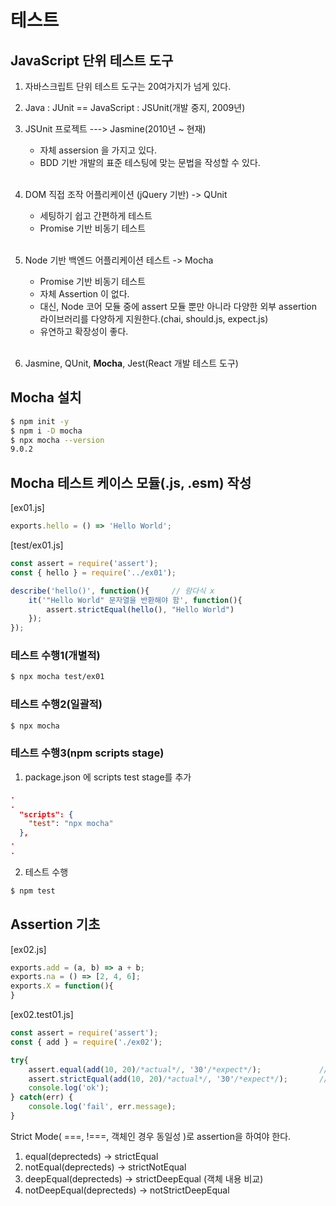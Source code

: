 # 테스트

## JavaScript 단위 테스트 도구
1. 자바스크립트 단위 테스트 도구는 20여가지가 넘게 있다.

2. Java : JUnit == JavaScript : JSUnit(개발 중지, 2009년)

3. JSUnit 프로젝트 ---> Jasmine(2010년 ~ 현재)
   - 자체 assersion 을 가지고 있다.
   - BDD 기반 개발의 표준 테스팅에 맞는 문법을 작성할 수 있다.<br/><br/>

4. DOM 직접 조작 어플리케이션 (jQuery 기반) -> QUnit
   - 세팅하기 쉽고 간편하게 테스트
   - Promise 기반 비동기 테스트<br/><br/>

5. Node 기반 백엔드 어플리케이션 테스트 -> Mocha
   - Promise 기반 비동기 테스트
   - 자체 Assertion 이 없다.
   - 대신, Node 코어 모듈 중에 assert 모듈 뿐만 아니라 다양한 외부 assertion 라이브러리를 다양하게 지원한다.(chai, should.js, expect.js)
   - 유연하고 확장성이 좋다.<br/><br/>

6. Jasmine, QUnit, **Mocha**, Jest(React 개발 테스트 도구)

## Mocha 설치
```bash
$ npm init -y
$ npm i -D mocha
$ npx mocha --version
9.0.2
```

## Mocha 테스트 케이스 모듈(.js, .esm) 작성
[ex01.js]
```javascript
exports.hello = () => 'Hello World';
```

[test/ex01.js]
```javascript
const assert = require('assert');
const { hello } = require('../ex01');

describe('hello()', function(){     // 람다식 x
    it('"Hello World" 문자열을 반환해야 함', function(){
        assert.strictEqual(hello(), "Hello World")
    });
});
```

### 테스트 수행1(개별적)
```bash
$ npx mocha test/ex01
```
### 테스트 수행2(일괄적)
```bash
$ npx mocha
```

### 테스트 수행3(npm scripts stage)
1. package.json 에 scripts test stage를 추가
```json
.
.
  "scripts": {
    "test": "npx mocha"
  },
.
.
```
2. 테스트 수행
```bash
$ npm test
```
## Assertion 기초
[ex02.js]
```javascript
exports.add = (a, b) => a + b;
exports.na = () => [2, 4, 6];
exports.X = function(){    
}
```

[ex02.test01.js]
```javascript
const assert = require('assert');
const { add } = require('./ex02');

try{
    assert.equal(add(10, 20)/*actual*/, '30'/*expect*/);             // ==
    assert.strictEqual(add(10, 20)/*actual*/, '30'/*expect*/);       // ===
    console.log('ok');
} catch(err) {
    console.log('fail', err.message);
}
```
Strict Mode( ===, !===, 객체인 경우 동일성 )로 assertion을 하여야 한다.
1. equal(deprecteds) -> strictEqual
2. notEqual(deprecteds) -> strictNotEqual
3. deepEqual(deprecteds) -> strictDeepEqual  (객체 내용 비교)
4. notDeepEqual(deprecteds) -> notStrictDeepEqual
